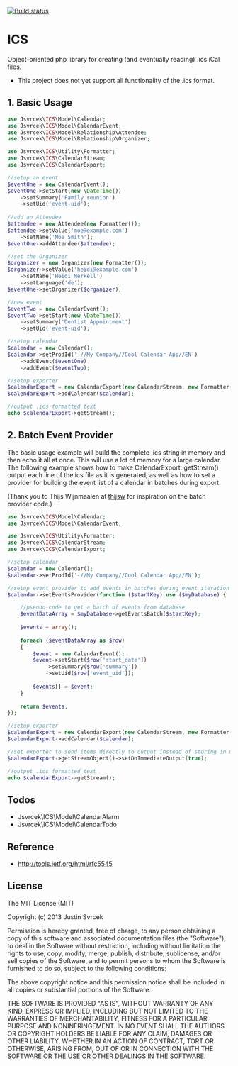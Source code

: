 [![Build status](https://travis-ci.org/jasvrcek/ICS.svg?branch=master)](https://travis-ci.org/jasvrcek/ICS)

ICS
===

Object-oriented php library for creating (and eventually reading) .ics iCal files.

* This project does not yet support all functionality of the .ics format.

## 1. Basic Usage

```php
use Jsvrcek\ICS\Model\Calendar;
use Jsvrcek\ICS\Model\CalendarEvent;
use Jsvrcek\ICS\Model\Relationship\Attendee;
use Jsvrcek\ICS\Model\Relationship\Organizer;

use Jsvrcek\ICS\Utility\Formatter;
use Jsvrcek\ICS\CalendarStream;
use Jsvrcek\ICS\CalendarExport;

//setup an event
$eventOne = new CalendarEvent();
$eventOne->setStart(new \DateTime())
	->setSummary('Family reunion')
	->setUid('event-uid');
	
//add an Attendee
$attendee = new Attendee(new Formatter());
$attendee->setValue('moe@example.com')
	->setName('Moe Smith');
$eventOne->addAttendee($attendee);

//set the Organizer
$organizer = new Organizer(new Formatter());
$organizer->setValue('heidi@example.com')
	->setName('Heidi Merkell')
	->setLanguage('de');
$eventOne->setOrganizer($organizer);

//new event
$eventTwo = new CalendarEvent();
$eventTwo->setStart(new \DateTime())
	->setSummary('Dentist Appointment')
	->setUid('event-uid');

//setup calendar
$calendar = new Calendar();
$calendar->setProdId('-//My Company//Cool Calendar App//EN')
	->addEvent($eventOne)
	->addEvent($eventTwo);

//setup exporter
$calendarExport = new CalendarExport(new CalendarStream, new Formatter());
$calendarExport->addCalendar($calendar);

//output .ics formatted text
echo $calendarExport->getStream();
```

## 2. Batch Event Provider

The basic usage example will build the complete .ics string in memory and then echo it all
at once. This will use a lot of memory for a large calendar. The following example shows 
how to make CalendarExport::getStream() output each line of the ics file as it is generated, as well as how to set a provider
for building the event list of a calendar in batches during export. 

(Thank you to Thijs Wijnmaalen at [thijsw](https://github.com/thijsw/ics-large) for inspiration on the batch provider code.)

```php
use Jsvrcek\ICS\Model\Calendar;
use Jsvrcek\ICS\Model\CalendarEvent;

use Jsvrcek\ICS\Utility\Formatter;
use Jsvrcek\ICS\CalendarStream;
use Jsvrcek\ICS\CalendarExport;

//setup calendar
$calendar = new Calendar();
$calendar->setProdId('-//My Company//Cool Calendar App//EN');

//setup event provider to add events in batches during event iteration in $calendarExport->getStream()
$calendar->setEventsProvider(function ($startKey) use ($myDatabase) {

	//pseudo-code to get a batch of events from database
	$eventDataArray = $myDatabase->getEventsBatch($startKey);
	
	$events = array();
	
	foreach ($eventDataArray as $row)
	{
		$event = new CalendarEvent();
		$event->setStart($row['start_date'])
			->setSummary($row['summary'])
			->setUid($row['event_uid']);
		
		$events[] = $event;
	}
	
	return $events;
}); 

//setup exporter
$calendarExport = new CalendarExport(new CalendarStream, new Formatter());
$calendarExport->addCalendar($calendar);

//set exporter to send items directly to output instead of storing in memory
$calendarExport->getStreamObject()->setDoImmediateOutput(true);

//output .ics formatted text
echo $calendarExport->getStream();
```

## Todos

* Jsvrcek\ICS\Model\CalendarAlarm
* Jsvrcek\ICS\Model\CalendarTodo

## Reference
 
 * http://tools.ietf.org/html/rfc5545

## License

The MIT License (MIT)

Copyright (c) 2013 Justin Svrcek

Permission is hereby granted, free of charge, to any person obtaining a copy
of this software and associated documentation files (the "Software"), to deal
in the Software without restriction, including without limitation the rights
to use, copy, modify, merge, publish, distribute, sublicense, and/or sell
copies of the Software, and to permit persons to whom the Software is
furnished to do so, subject to the following conditions:

The above copyright notice and this permission notice shall be included in
all copies or substantial portions of the Software.

THE SOFTWARE IS PROVIDED "AS IS", WITHOUT WARRANTY OF ANY KIND, EXPRESS OR
IMPLIED, INCLUDING BUT NOT LIMITED TO THE WARRANTIES OF MERCHANTABILITY,
FITNESS FOR A PARTICULAR PURPOSE AND NONINFRINGEMENT. IN NO EVENT SHALL THE
AUTHORS OR COPYRIGHT HOLDERS BE LIABLE FOR ANY CLAIM, DAMAGES OR OTHER
LIABILITY, WHETHER IN AN ACTION OF CONTRACT, TORT OR OTHERWISE, ARISING FROM,
OUT OF OR IN CONNECTION WITH THE SOFTWARE OR THE USE OR OTHER DEALINGS IN
THE SOFTWARE.
